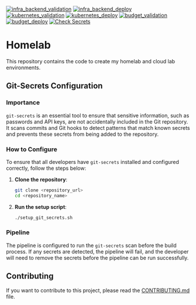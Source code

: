 [![infra_backend_validation](https://github.com/fsavoia/homelab/actions/workflows/infra_backend-check.yml/badge.svg)](https://github.com/fsavoia/homelab/actions/workflows/infra_backend-check.yml)
[![infra_backend_deploy](https://github.com/fsavoia/homelab/actions/workflows/infra_backend-deploy.yml/badge.svg)](https://github.com/fsavoia/homelab/actions/workflows/infra_backend-deploy.yml)
[![kubernetes_validation](https://github.com/fsavoia/homelab/actions/workflows/kubernetes-check.yml/badge.svg)](https://github.com/fsavoia/homelab/actions/workflows/kubernetes-check.yml)
[![kubernetes_deploy](https://github.com/fsavoia/homelab/actions/workflows/kubernetes-deploy.yml/badge.svg)](https://github.com/fsavoia/homelab/actions/workflows/kubernetes-deploy.yml)
[![budget_validation](https://github.com/fsavoia/homelab/actions/workflows/budget-check.yml/badge.svg)](https://github.com/fsavoia/homelab/actions/workflows/budget-check.yml)
[![budget_deploy](https://github.com/fsavoia/homelab/actions/workflows/budget-deploy.yml/badge.svg)](https://github.com/fsavoia/homelab/actions/workflows/budget-deploy.yml)
[![Check Secrets](https://github.com/fsavoia/homelab/actions/workflows/check_secrets.yml/badge.svg)](https://github.com/fsavoia/homelab/actions/workflows/check_secrets.yml)

# Homelab

This repository contains the code to create my homelab and cloud lab environments.

## Git-Secrets Configuration

### Importance

`git-secrets` is an essential tool to ensure that sensitive information, such as passwords and API keys, are not accidentally included in the Git repository. It scans commits and Git hooks to detect patterns that match known secrets and prevents these secrets from being added to the repository.

### How to Configure

To ensure that all developers have `git-secrets` installed and configured correctly, follow the steps below:

1. **Clone the repository**:
   ```bash
   git clone <repository_url>
   cd <repository_name>

1. **Run the setup script**:
   ```bash
   ./setup_git_secrets.sh


### Pipeline

The pipeline is configured to run the `git-secrets` scan before the build process. If any secrets are detected, the pipeline will fail, and the developer will need to remove the secrets before the pipeline can be run successfully.

## Contributing

If you want to contribute to this project, please read the [CONTRIBUTING.md](CONTRIBUTING.md) file.

